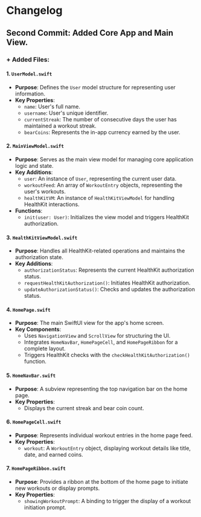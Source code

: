 # Changelog

## Second Commit: Added Core App and Main View.

### + Added Files:

#### 1. `UserModel.swift`
- **Purpose**: Defines the `User` model structure for representing user information.
- **Key Properties**:
  - `name`: User's full name.
  - `username`: User's unique identifier.
  - `currentStreak`: The number of consecutive days the user has maintained a workout streak.
  - `bearCoins`: Represents the in-app currency earned by the user.

#### 2. `MainViewModel.swift`
- **Purpose**: Serves as the main view model for managing core application logic and state.
- **Key Additions**:
  - `user`: An instance of `User`, representing the current user data.
  - `workoutFeed`: An array of `WorkoutEntry` objects, representing the user's workouts.
  - `healthKitVM`: An instance of `HealthKitViewModel` for handling HealthKit interactions.
- **Functions**:
  - `init(user: User)`: Initializes the view model and triggers HealthKit authorization.

#### 3. `HealthKitViewModel.swift`
- **Purpose**: Handles all HealthKit-related operations and maintains the authorization state.
- **Key Additions**:
  - `authorizationStatus`: Represents the current HealthKit authorization status.
  - `requestHealthKitAuthorization()`: Initiates HealthKit authorization.
  - `updateAuthorizationStatus()`: Checks and updates the authorization status.

#### 4. `HomePage.swift`
- **Purpose**: The main SwiftUI view for the app's home screen.
- **Key Components**:
  - Uses `NavigationView` and `ScrollView` for structuring the UI.
  - Integrates `HomeNavBar`, `HomePageCell`, and `HomePageRibbon` for a complete layout.
  - Triggers HealthKit checks with the `checkHealthKitAuthorization()` function.

#### 5. `HomeNavBar.swift`
- **Purpose**: A subview representing the top navigation bar on the home page.
- **Key Properties**:
  - Displays the current streak and bear coin count.

#### 6. `HomePageCell.swift`
- **Purpose**: Represents individual workout entries in the home page feed.
- **Key Properties**:
  - `workout`: A `WorkoutEntry` object, displaying workout details like title, date, and earned coins.

#### 7. `HomePageRibbon.swift`
- **Purpose**: Provides a ribbon at the bottom of the home page to initiate new workouts or display prompts.
- **Key Properties**:
  - `showingWorkoutPrompt`: A binding to trigger the display of a workout initiation prompt.
